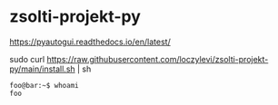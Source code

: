 # zsolti-projekt-py

https://pyautogui.readthedocs.io/en/latest/


sudo curl https://raw.githubusercontent.com/loczylevi/zsolti-projekt-py/main/install.sh | sh

```console
foo@bar:~$ whoami
foo
```
